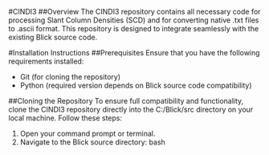 #CINDI3 
##Overview
The CINDI3 repository contains all necessary code for processing Slant Column Densities (SCD) and for converting native .txt files to .ascii format. This repository is designed to integrate seamlessly with the existing Blick source code.

#Installation Instructions
##Prerequisites
Ensure that you have the following requirements installed:

- Git (for cloning the repository)
- Python (required version depends on Blick source code compatibility)

##Cloning the Repository
To ensure full compatibility and functionality, clone the CINDI3 repository directly into the C:/Blick/src directory on your local machine. Follow these steps:

1. Open your command prompt or terminal.
2. Navigate to the Blick source directory:
bash
